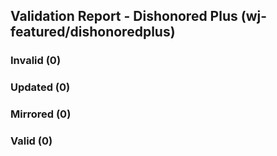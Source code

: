 ## Validation Report - Dishonored Plus (wj-featured/dishonoredplus)


### Invalid (0)
### Updated (0)
### Mirrored (0)
### Valid (0)
